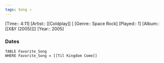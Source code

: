 ```yaml
---
tags: Song ⭐ 
---
```

[Time:: 4:11]
[Artist:: [[Coldplay]] ]
[Genre:: Space Rock]
[Played:: 1]
[Album:: [[X&Y (2005)]]]
[Year:: 2005]
### Dates
````dataview
TABLE Favorite_Song
WHERE Favorite_Song = [[Til Kingdom Come]]
````